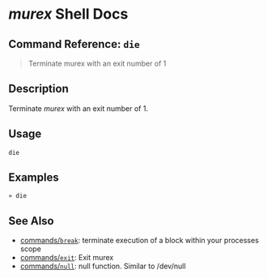 # _murex_ Shell Docs

## Command Reference: `die`

> Terminate murex with an exit number of 1

## Description

Terminate _murex_ with an exit number of 1.

## Usage

    die

## Examples

    » die

## See Also

* [commands/`break`](../commands/break.md):
  terminate execution of a block within your processes scope
* [commands/`exit`](../commands/exit.md):
  Exit murex
* [commands/`null`](../commands/devnull.md):
  null function. Similar to /dev/null
